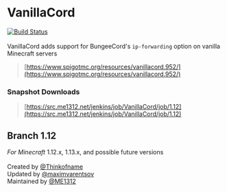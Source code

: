 # VanillaCord
[![Build Status](https://src.me1312.net/jenkins/job/VanillaCord/job/1.12/badge/icon)](https://src.me1312.net/jenkins/job/VanillaCord/job/1.12/)<br>
<br>
VanillaCord adds support for BungeeCord's `ip-forwarding` option on vanilla Minecraft servers
> [https://www.spigotmc.org/resources/vanillacord.952/](https://www.spigotmc.org/resources/vanillacord.952/)

### Snapshot Downloads
> [https://src.me1312.net/jenkins/job/VanillaCord/job/1.12](https://src.me1312.net/jenkins/job/VanillaCord/job/1.12)

## Branch 1.12
*For Minecraft* 1.12.x, 1.13.x, and possible future versions
<br><br>
Created by [@Thinkofname](https://github.com/Thinkofname)<br>
Updated by [@maximvarentsov](https://github.com/maximvarentsov)<br>
Maintained by [@ME1312](https://github.com/ME1312)
